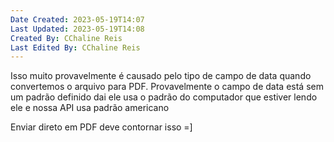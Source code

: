 ```yaml
---
Date Created: 2023-05-19T14:07
Last Updated: 2023-05-19T14:08
Created By: CChaline Reis
Last Edited By: CChaline Reis
---
```

  

Isso muito provavelmente é causado pelo tipo de campo de data quando convertemos o arquivo para PDF. Provavelmente o campo de data está sem um padrão definido dai ele usa o padrão do computador que estiver lendo ele e nossa API usa padrão americano

  

Enviar direto em PDF deve contornar isso =]